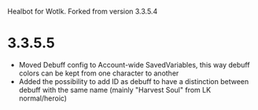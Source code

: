 Healbot for Wotlk.
Forked from version 3.3.5.4

# 3.3.5.5
- Moved Debuff config to Account-wide SavedVariables, this way debuff colors can be kept from one character to another
- Added the possibility to add ID as debuff to have a distinction between debuff with the same name (mainly "Harvest Soul" from LK normal/heroic)